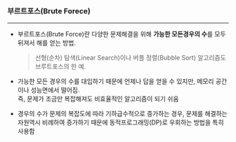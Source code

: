 ### 부르트포스(Brute Forece)
***

- 부르트포스(Brute Force)란 다양한 문제해결을 위해 **가능한 모든경우의 수**를 모두 뒤져서 해를 얻는 방법.

	> 선형(순차) 탐색(Linear Search)이나 버플 정렬(Bubble Sort) 알고리즘도 브루트포스의 한 예.

- 가능한 모든 경우의 수를 대입하기 때문에 언제나 답을 얻을 수 있지만, 메모리 공간이나 성능면에서 떨어짐.
<br>즉, 문제가 조금만 복잡해져도 비효율적인 알고리즘이 되기 쉬움

- 경우의 수가 문제의 복잡도에 따라 기하급수적으로 증가하는 경우, 문제를 해결하는 자원역시 비례하여 증가하기 때문에 동적프로그래밍(DP)로 우회하는 방법을 특히 사용함